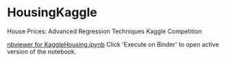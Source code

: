 # HousingKaggle
House Prices: Advanced Regression Techniques Kaggle Competition


[nbviewer for KaggleHousing.ipynb](https://nbviewer.jupyter.org/github/aaronayres35/HousingKaggle/blob/main/KaggleHousing.ipynb )
Click 'Execute on Binder' to open active version of the notebook.
